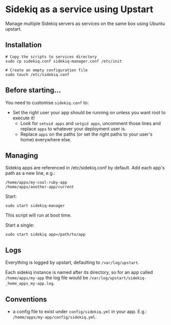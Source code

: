 # Sidekiq as a service using Upstart

Manage multiple Sidekiq servers as services on the same box using Ubuntu upstart.

## Installation

    # Copy the scripts to services directory
    sudo cp sidekiq.conf sidekiq-manager.conf /etc/init

    # Create an empty configuration file
    sudo touch /etc/sidekiq.conf

## Before starting...

You need to customise `sidekiq.conf` to:

* Set the right user your app should be running on unless you want root to execute it!
  * Look for `setuid apps` and `setgid apps`, uncomment those lines and replace `apps` to whatever your deployment user is.
  * Replace `apps` on the paths (or set the right paths to your user's home) everywhere else.

## Managing

Sidekiq apps are referenced in /etc/sidekiq.conf by default. Add each app's path as a new line, e.g.:

```
/home/apps/my-cool-ruby-app
/home/apps/another-app/current
```

Start:

`sudo start sidekiq-manager`

This script will run at boot time.

Start a single:

`sudo start sidekiq app=/path/to/app`

## Logs

Everything is logged by upstart, defaulting to `/var/log/upstart`.

Each sidekiq instance is named after its directory, so for an app called `/home/apps/my-app` the log file would be `/var/log/upstart/sidekiq-_home_apps_my-app.log`.

## Conventions

* a config file to exist under `config/sidekiq.yml` in your app. E.g.: `/home/apps/my-app/config/sidekiq.yml`.
